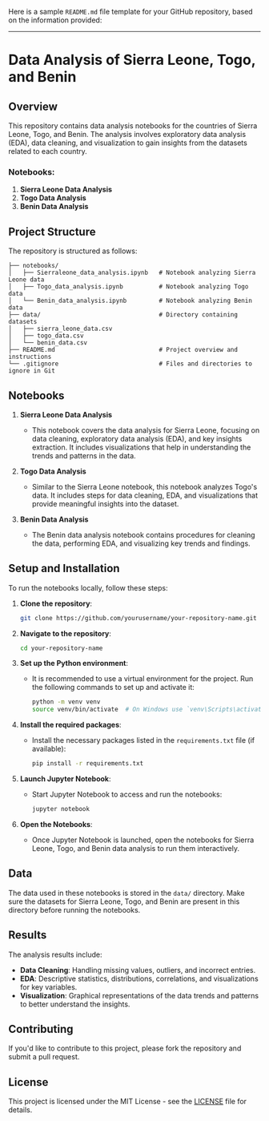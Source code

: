Here is a sample `README.md` file template for your GitHub repository, based on the information provided:

---

# Data Analysis of Sierra Leone, Togo, and Benin

## Overview

This repository contains data analysis notebooks for the countries of Sierra Leone, Togo, and Benin. The analysis involves exploratory data analysis (EDA), data cleaning, and visualization to gain insights from the datasets related to each country.

### Notebooks:
1. **Sierra Leone Data Analysis**
2. **Togo Data Analysis**
3. **Benin Data Analysis**

## Project Structure

The repository is structured as follows:

```
├── notebooks/
│   ├── Sierraleone_data_analysis.ipynb   # Notebook analyzing Sierra Leone data
│   ├── Togo_data_analysis.ipynb          # Notebook analyzing Togo data
│   └── Benin_data_analysis.ipynb         # Notebook analyzing Benin data
├── data/                                 # Directory containing datasets
│   ├── sierra_leone_data.csv
│   ├── togo_data.csv
│   └── benin_data.csv
├── README.md                             # Project overview and instructions
└── .gitignore                            # Files and directories to ignore in Git
```

## Notebooks

1. **Sierra Leone Data Analysis**
   - This notebook covers the data analysis for Sierra Leone, focusing on data cleaning, exploratory data analysis (EDA), and key insights extraction. It includes visualizations that help in understanding the trends and patterns in the data.

2. **Togo Data Analysis**
   - Similar to the Sierra Leone notebook, this notebook analyzes Togo's data. It includes steps for data cleaning, EDA, and visualizations that provide meaningful insights into the dataset.

3. **Benin Data Analysis**
   - The Benin data analysis notebook contains procedures for cleaning the data, performing EDA, and visualizing key trends and findings.

## Setup and Installation

To run the notebooks locally, follow these steps:

1. **Clone the repository**:
   ```bash
   git clone https://github.com/yourusername/your-repository-name.git
   ```

2. **Navigate to the repository**:
   ```bash
   cd your-repository-name
   ```

3. **Set up the Python environment**:
   - It is recommended to use a virtual environment for the project. Run the following commands to set up and activate it:
     ```bash
     python -m venv venv
     source venv/bin/activate  # On Windows use `venv\Scripts\activate`
     ```

4. **Install the required packages**:
   - Install the necessary packages listed in the `requirements.txt` file (if available):
     ```bash
     pip install -r requirements.txt
     ```

5. **Launch Jupyter Notebook**:
   - Start Jupyter Notebook to access and run the notebooks:
     ```bash
     jupyter notebook
     ```

6. **Open the Notebooks**:
   - Once Jupyter Notebook is launched, open the notebooks for Sierra Leone, Togo, and Benin data analysis to run them interactively.

## Data

The data used in these notebooks is stored in the `data/` directory. Make sure the datasets for Sierra Leone, Togo, and Benin are present in this directory before running the notebooks.

## Results

The analysis results include:
- **Data Cleaning**: Handling missing values, outliers, and incorrect entries.
- **EDA**: Descriptive statistics, distributions, correlations, and visualizations for key variables.
- **Visualization**: Graphical representations of the data trends and patterns to better understand the insights.

## Contributing

If you'd like to contribute to this project, please fork the repository and submit a pull request.

## License

This project is licensed under the MIT License - see the [LICENSE](LICENSE) file for details.
